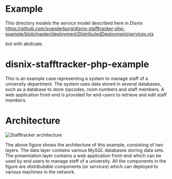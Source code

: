 Example
=======

This directory models the service model described here in Disnix
https://github.com/svanderburg/disnix-stafftracker-php-example/blob/master/deployment/DistributedDeployment/services.nix

but with abdicate.




disnix-stafftracker-php-example
===============================
This is an example case representing a system to manage staff of a university
department. The system uses data stored in several databases, such as a database
to store zipcodes, room numbers and staff members. A web application front-end is
provided for end-users to retrieve and edit staff members.

Architecture
============
![Stafftracker architecture](https://raw.githubusercontent.com/svanderburg/disnix-stafftracker-php-example/master/doc/architecture.png)

The above figure shows the architecture of this example, consisting of two
layers. The data layer contains various MySQL databases storing data sets. The
presentation layer contains a web application front-end which can be used by end
users to manage staff of a university. All the components in the figure are
*distributable* components (or *services*) which can deployed to various machines
in the network.